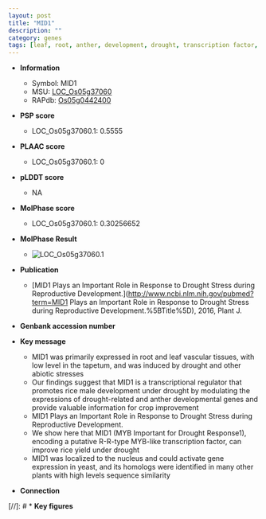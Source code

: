 ```yaml
---
layout: post
title: "MID1"
description: ""
category: genes
tags: [leaf, root, anther, development, drought, transcription factor, yield, abiotic stress, reproductive, stress, nucleus, anther development, biotic stress, drought stress, drought stress , transcriptional regulator, reproductive development]
---
```


* **Information**  
    + Symbol: MID1  
    + MSU: [LOC_Os05g37060](http://rice.plantbiology.msu.edu/cgi-bin/ORF_infopage.cgi?orf=LOC_Os05g37060)  
    + RAPdb: [Os05g0442400](http://rapdb.dna.affrc.go.jp/viewer/gbrowse_details/irgsp1?name=Os05g0442400)  

* **PSP score**  
    + LOC_Os05g37060.1: 0.5555 

* **PLAAC score**  
    + LOC_Os05g37060.1: 0 

* **pLDDT score**
    + NA


* **MolPhase score**
    + LOC_Os05g37060.1: 0.30256652

* **MolPhase Result**
    + ![LOC_Os05g37060.1](https://304243504.github.io/Pictures/LOC_Os05g/LOC_Os05g37060.1.png)

* **Publication**  
    + [MID1 Plays an Important Role in Response to Drought Stress during Reproductive Development.](http://www.ncbi.nlm.nih.gov/pubmed?term=MID1 Plays an Important Role in Response to Drought Stress during Reproductive Development.%5BTitle%5D), 2016, Plant J.

* **Genbank accession number**  

* **Key message**  
    + MID1 was primarily expressed in root and leaf vascular tissues, with low level in the tapetum, and was induced by drought and other abiotic stresses
    + Our findings suggest that MID1 is a transcriptional regulator that promotes rice male development under drought by modulating the expressions of drought-related and anther developmental genes and provide valuable information for crop improvement
    + MID1 Plays an Important Role in Response to Drought Stress during Reproductive Development.
    + We show here that MID1 (MYB Important for Drought Response1), encoding a putative R-R-type MYB-like transcription factor, can improve rice yield under drought
    + MID1 was localized to the nucleus and could activate gene expression in yeast, and its homologs were identified in many other plants with high levels sequence similarity

* **Connection**  

[//]: # * **Key figures**  


